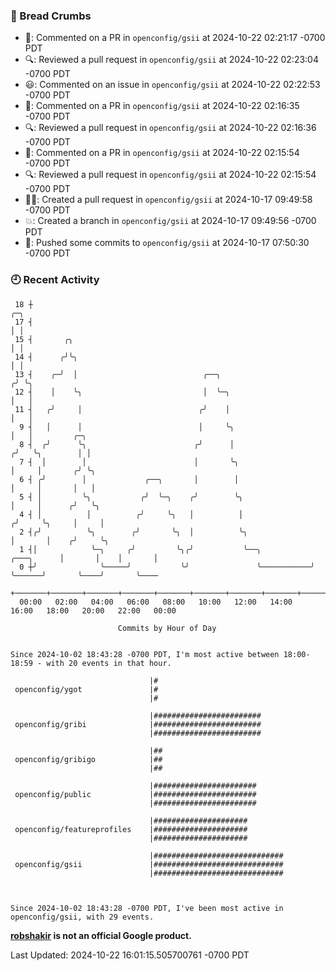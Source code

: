 ### 🍞 Bread Crumbs

 * 💬: Commented on a PR in  `openconfig/gsii` at 2024-10-22 02:21:17 -0700 PDT
 * 🔍: Reviewed a pull request in  `openconfig/gsii` at 2024-10-22 02:23:04 -0700 PDT
 * 😃: Commented on an issue in `openconfig/gsii` at 2024-10-22 02:22:53 -0700 PDT
 * 💬: Commented on a PR in  `openconfig/gsii` at 2024-10-22 02:16:35 -0700 PDT
 * 🔍: Reviewed a pull request in  `openconfig/gsii` at 2024-10-22 02:16:36 -0700 PDT
 * 💬: Commented on a PR in  `openconfig/gsii` at 2024-10-22 02:15:54 -0700 PDT
 * 🔍: Reviewed a pull request in  `openconfig/gsii` at 2024-10-22 02:15:54 -0700 PDT
 * ✍🏼: Created a pull request in `openconfig/gsii` at 2024-10-17 09:49:58 -0700 PDT
 * 💥: Created a branch in `openconfig/gsii` at 2024-10-17 09:49:56 -0700 PDT
 * 🚢: Pushed some commits to `openconfig/gsii` at 2024-10-17 07:50:30 -0700 PDT

### 🕘 Recent Activity
```
 18 ┼                                                                            ╭─╮
 17 ┤                                                                            │ │
 15 ┤       ╭╮                                                                   │ │
 14 ┤      ╭╯╰╮                                                                  │ │
 13 ┤    ╭─╯  │                            ╭──╮                                 ╭╯ ╰╮
 12 ┤    │    ╰╮                           │  ╰─╮                               │   │
 11 ┤   ╭╯     │                          ╭╯    │                               │   │
  9 ┤   │      │                          │     ╰╮                              │   │         ╭─╮
  8 ┤  ╭╯      ╰╮                        ╭╯      │                             ╭╯   ╰╮        │ │
  7 ┤  │        │                        │       ╰╮                            │     │       ╭╯ ╰╮
  6 ┤ ╭╯        │             ╭──╮       │        │                            │     │       │   │
  5 ┤ │         ╰╮           ╭╯  ╰─╮    ╭╯        ╰╮                           │     │      ╭╯   ╰╮
  4 ┤ │          │          ╭╯     ╰╮   │          │                          ╭╯     ╰╮     │     │
  2 ┤╭╯          ╰╮        ╭╯       ╰╮  │          ╰╮                         │       │    ╭╯     ╰╮
  1 ┤│            ╰─╮     ╭╯         ╰╮╭╯           ╰──╮           ╭───╮      │       │    │       │
  0 ┼╯              ╰─────╯           ╰╯               ╰───────────╯   ╰──────╯       ╰────╯       ╰────
    +───────+───────+───────+───────+───────+───────+───────+───────+───────+───────+───────+───────+────
  00:00   02:00   04:00   06:00   08:00   10:00   12:00   14:00   16:00   18:00   20:00   22:00   00:00   

						Commits by Hour of Day


Since 2024-10-02 18:43:28 -0700 PDT, I'm most active between 18:00-18:59 - with 20 events in that hour.

```



```
                               |#
 openconfig/ygot               |#
                               |#

                               |########################
 openconfig/gribi              |########################
                               |########################

                               |##
 openconfig/gribigo            |##
                               |##

                               |#######################
 openconfig/public             |#######################
                               |#######################

                               |#####################
 openconfig/featureprofiles    |#####################
                               |#####################

                               |#############################
 openconfig/gsii               |#############################
                               |#############################



Since 2024-10-02 18:43:28 -0700 PDT, I've been most active in openconfig/gsii, with 29 events.

```
**[robshakir](mailto:robjs@google.com) is not an official Google product.**  


Last Updated: 2024-10-22 16:01:15.505700761 -0700 PDT
